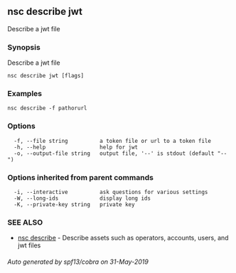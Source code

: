 ## nsc describe jwt

Describe a jwt file

### Synopsis

Describe a jwt file

```
nsc describe jwt [flags]
```

### Examples

```
nsc describe -f pathorurl
```

### Options

```
  -f, --file string          a token file or url to a token file
  -h, --help                 help for jwt
  -o, --output-file string   output file, '--' is stdout (default "--")
```

### Options inherited from parent commands

```
  -i, --interactive          ask questions for various settings
  -W, --long-ids             display long ids
  -K, --private-key string   private key
```

### SEE ALSO

* [nsc describe](nsc_describe.md)	 - Describe assets such as operators, accounts, users, and jwt files

###### Auto generated by spf13/cobra on 31-May-2019
